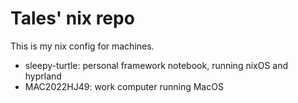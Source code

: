 # Tales' nix repo

This is my nix config for machines.

- sleepy-turtle: personal framework notebook, running nixOS and hyprland
- MAC2022HJ49: work computer running MacOS
